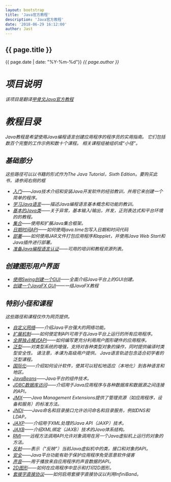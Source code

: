```yaml
---
layout: bootstrap
title: 'Java官方教程'
description: 'Java官方教程'
date: '2018-06-29 16:12:00'
author: Jast
---
```

## {{ page.title }}
<i class="far fa-clock"></i>{{ page.date | date: "%Y-%m-%d"}}  <i class="fas fa-user">{{ page.author }}
# 项目说明
该项目是翻译[甲骨文Java官方教程](https://docs.oracle.com/javase/tutorial/index.html)  
# 教程目录
Java教程是希望使用Java编程语言创建应用程序的程序员的实用指南。 它们包括数百个完整的工作示例和数十个课程。 相关课程组被组织成“小径”。  
## 基础部分
这些路径可以以书籍的形式作为The Java Tutorial，Sixth Edition。要购买此书，请参阅右侧的框  
- [入门](https://docs.oracle.com/javase/tutorial/getStarted/index.html)——Java技术介绍和安装Java开发软件的经验教训，并用它来创建一个简单的程序。
- [学习Java语言](https://docs.oracle.com/javase/tutorial/java/index.html)——描述Java编程语言基本概念和功能的教训。
- [基本的Java类](https://docs.oracle.com/javase/tutorial/essential/index.html)——关于异常，基本输入/输出，并发，正则表达式和平台环境的的教程。
- [集合](https://docs.oracle.com/javase/tutorial/collections/index.html)——使用和扩展Java集合框架。
- [日期时间API](https://docs.oracle.com/javase/tutorial/datetime/index.html)——如何使用java.time包写入日期和时间代码
- [部署](https://docs.oracle.com/javase/tutorial/deployment/index.html)——如何使用JAR文件打包应用程序和applet，并使用Java Web Start和Java插件进行部署。
- [准备Java编程语言认证](https://docs.oracle.com/javase/tutorial/extra/certification/index.html)——可用的培训和教程资源列表。

## 创建图形用户界面
- [使用Swing创建一个GUI](https://docs.oracle.com/javase/tutorial/uiswing/index.html)——全面介绍Java平台上的GUI创建。
- [创建一个JavaFX GUI](https://docs.oracle.com/javafx/index.html)——一组JavaFX教程

## 特别小径和课程
这些路径和课程仅作为网页提供。  
- [自定义网络](https://docs.oracle.com/javase/tutorial/networking/index.html)——介绍Java平台强大的网络功能。
- [扩展机制](https://docs.oracle.com/javase/tutorial/ext/index.html)——如何使定制API可用于在Java平台上运行的所有应用程序。
- [全屏独占模式API](https://docs.oracle.com/javase/tutorial/extra/fullscreen/index.html)——如何编写更充分利用用户图形硬件的应用程序。
- [泛型](https://docs.oracle.com/javase/tutorial/extra/generics/index.html)——对类型系统的增强，支持对各种类型对象的操作，同时提供编译时类型安全性。 请注意，本课为高级用户提供。 Java语言轨迹包含适合初学者的泛型课程。
- [国际化](https://docs.oracle.com/javase/tutorial/i18n/index.html)——介绍如何设计软件，使其可以轻松地适应（本地化）到各种语言和地区。
- [JavaBeans](https://docs.oracle.com/javase/tutorial/javabeans/index.html)——Java平台的组件技术。
- [JDBC数据库访问](https://docs.oracle.com/javase/tutorial/jdbc/index.html)——介绍用于Java应用程序与各种数据库和数据源之间连接的API。
- [JMX](https://docs.oracle.com/javase/tutorial/jmx/index.html)——Java Management Extensions提供了管理资源（如应用程序，设备和服务）的标准方法。
- [JNDI](https://docs.oracle.com/javase/tutorial/jndi/index.html)——Java命名和目录接口允许访问命名和目录服务，例如DNS和LDAP。
- [JAXP](https://docs.oracle.com/javase/tutorial/jaxp/index.html)——介绍用于XML处理的Java API（JAXP）技术。
- [JAXB](https://docs.oracle.com/javase/tutorial/jaxb/index.html)——介绍XML绑定（JAXB）技术的Java体系结构。
- [RMI](https://docs.oracle.com/javase/tutorial/rmi/index.html)——远程方法调用API允许对象调用在另一个Java虚拟机上运行的对象的方法。
- [反射](https://docs.oracle.com/javase/tutorial/reflect/index.html)——表示（“反映”）当前Java虚拟机中的类，接口和对象的API。
- [安全](https://docs.oracle.com/javase/tutorial/security/index.html)——Java平台功能有助于保护应用程序免受恶意软件侵害
- [声音](https://docs.oracle.com/javase/tutorial/sound/index.html)——用于播放来自应用程序的声音数据的API。
- [2D图形](https://docs.oracle.com/javase/tutorial/2d/index.html)——如何在应用程序中显示和打印2D图形。
- [套接字直接协议](https://docs.oracle.com/javase/tutorial/sdp/index.html)——如何启用套接字直接协议以利用InfiniBand。

